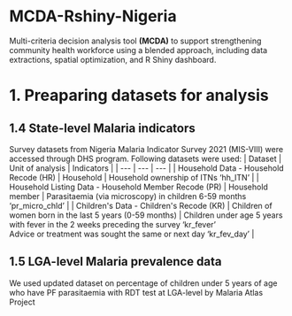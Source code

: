 # MCDA-Rshiny-Nigeria
Multi-criteria decision analysis tool **(MCDA)** to support strengthening community health workforce using a blended approach, including data extractions, spatial optimization, and R Shiny dashboard. 

# 1. Preaparing datasets for analysis

## 1.4 State-level Malaria indicators
Survey datasets from Nigeria Malaria Indicator Survey 2021 (MIS-VIII) were accessed through DHS program. Following datasets were used:
| Dataset |	Unit of analysis | Indicators |
| --- | --- | --- |
| Household Data - Household Recode (HR) |	Household	|	Household ownership of ITNs ‘hh_ITN’ |
| Household Listing Data - Household Member Recode (PR) |	Household member |	Parasitaemia (via microscopy) in children 6-59 months ‘pr_micro_chld’ |
| Children's Data - Children's Recode (KR) | Children of women born in the last 5 years (0-59 months)	|	Children under age 5 years with fever in the 2 weeks preceding the survey ‘kr_fever’ <br />	Advice or treatment was sought the same or next day ‘kr_fev_day’ |

## 1.5 LGA-level Malaria prevalence data
We used updated dataset on percentage of children under 5 years of age who have PF parasitaemia with RDT test at LGA-level by Malaria Atlas Project
